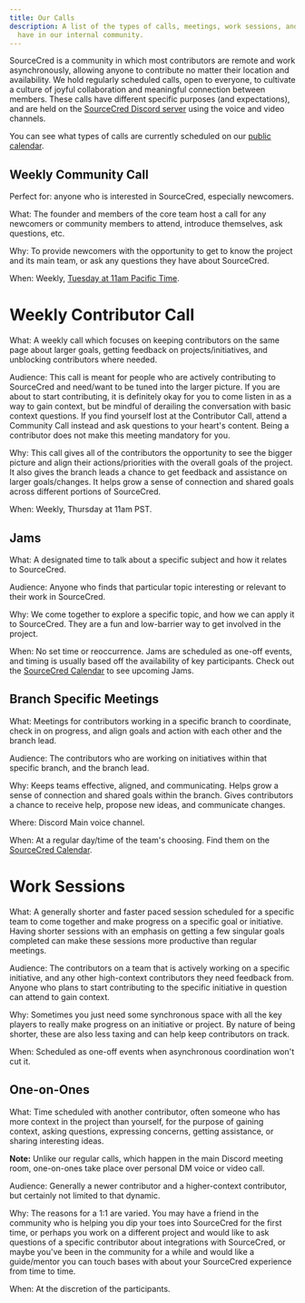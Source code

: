 ```yaml
---
title: Our Calls
description: A list of the types of calls, meetings, work sessions, and jams we
  have in our internal community.
---
```

SourceCred is a community in which most contributors are remote and work asynchronously, allowing anyone to contribute no matter their location and availability. We hold regularly scheduled calls, open to everyone, to cultivate a culture of joyful collaboration and meaningful connection between members. These calls have different specific purposes (and expectations), and are held on the [SourceCred Discord server](https://sourcecred.io/discord) using the voice and video channels.

You can see what types of calls are currently scheduled on our [public calendar](http://sourcecred.io/calendar).


## Weekly Community Call

Perfect for: anyone who is interested in SourceCred, especially newcomers.

What: The founder and members of the core team host a call for any newcomers or community members to attend, introduce themselves, ask questions, etc.

Why: To provide newcomers with the opportunity to get to know the project and its main team, or ask any questions they have about SourceCred.

When: Weekly, [Tuesday at 11am Pacific Time](https://sourcecred.io/calendar).


# Weekly Contributor Call

What: A weekly call which focuses on keeping contributors on the same page about larger goals, getting feedback on projects/initiatives, and unblocking contributors where needed.

Audience: This call is meant for people who are actively contributing to SourceCred and need/want to be tuned into the larger picture. If you are about to start contributing, it is definitely okay for you to come listen in as a way to gain context, but be mindful of derailing the conversation with basic context questions. If you find yourself lost at the Contributor Call, attend a Community Call instead and ask questions to your heart's content. Being a contributor does not make this meeting mandatory for you.

Why: This call gives all of the contributors the opportunity to see the bigger picture and align their actions/priorities with the overall goals of the project. It also gives the branch leads a chance to get feedback and assistance on larger goals/changes. It helps grow a sense of connection and shared goals across different portions of SourceCred.

When: Weekly, Thursday at 11am PST.


## Jams

What: A designated time to talk about a specific subject and how it relates to SourceCred.

Audience: Anyone who finds that particular topic interesting or relevant to their work in SourceCred.

Why: We come together to explore a specific topic, and how we can apply it to SourceCred. They are a fun and low-barrier way to get involved in the project.

When: No set time or reoccurrence. Jams are scheduled as one-off events, and timing is usually based off the availability of key participants. Check out the [SourceCred Calendar](https://sourcecred.io/calendar) to see upcoming Jams.


## Branch Specific Meetings

What: Meetings for contributors working in a specific branch to coordinate, check in on progress, and align goals and action with each other and the branch lead.

Audience: The contributors who are working on initiatives within that specific branch, and the branch lead.

Why: Keeps teams effective, aligned, and communicating. Helps grow a sense of connection and shared goals within the branch. Gives contributors a chance to receive help, propose new ideas, and communicate changes.

Where: Discord Main voice channel.

When: At a regular day/time of the team's choosing. Find them on the [SourceCred Calendar](https://sourcecred.io/calendar).

# Work Sessions

What: A generally shorter and faster paced session scheduled for a specific team to come together and make progress on a specific goal or initiative. Having shorter sessions with an emphasis on getting a few singular goals completed can make these sessions more productive than regular meetings.

Audience: The contributors on a team that is actively working on a specific initiative, and any other high-context contributors they need feedback from. Anyone who plans to start contributing to the specific initiative in question can attend to gain context.

Why: Sometimes you just need some synchronous space with all the key players to really make progress on an initiative or project. By nature of being shorter, these are also less taxing and can help keep contributors on track.

When: Scheduled as one-off events when asynchronous coordination won't cut it.


## One-on-Ones

What: Time scheduled with another contributor, often someone who has more context in the project than yourself, for the purpose of gaining context, asking questions, expressing concerns, getting assistance, or sharing interesting ideas.

**Note:** Unlike our regular calls, which happen in the main Discord meeting room, one-on-ones take place over personal DM voice or video call.

Audience: Generally a newer contributor and a higher-context contributor, but certainly not limited to that dynamic.

Why: The reasons for a 1:1 are varied. You may have a friend in the community who is helping you dip your toes into SourceCred for the first time, or perhaps you work on a different project and would like to ask questions of a specific contributor about integrations with SourceCred, or maybe you've been in the community for a while and would like a guide/mentor you can touch bases with about your SourceCred experience from time to time.

When: At the discretion of the participants.